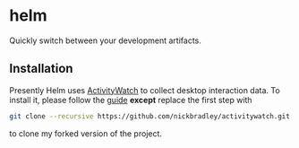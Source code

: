 # helm
Quickly switch between your development artifacts.


## Installation

Presently Helm uses [ActivityWatch]() to collect desktop interaction data.
To install it, please follow the [guide](https://activitywatch.readthedocs.io/en/latest/installing-from-source.html) **except** replace the first step with
```sh
git clone --recursive https://github.com/nickbradley/activitywatch.git
```
to clone my forked version of the project.